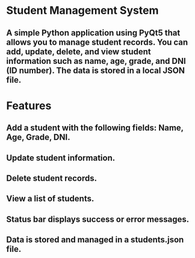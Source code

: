 #   Student Management System

##  A simple Python application using PyQt5 that allows you to manage student records. You can add, update, delete, and view student information such as name, age, grade, and DNI (ID number). The data is stored in a local JSON file.

#   Features
##  Add a student with the following fields: Name, Age, Grade, DNI.
##  Update student information.
##  Delete student records.
##  View a list of students.
##  Status bar displays success or error messages.
##  Data is stored and managed in a students.json file.